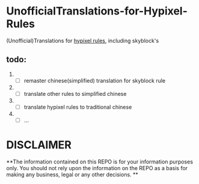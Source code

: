 # UnofficialTranslations-for-Hypixel-Rules
(Unofficial)Translations for [hypixel rules](https://hypixel.net/rules), including skyblock's
## todo:
1. - [ ] remaster chinese(simplified) translation for skyblock rule

2. - [ ] translate other rules to simplified chinese

3. - [ ] translate hypixel rules to traditional chinese 

4. - [ ] ...

# DISCLAIMER
**The information contained on this REPO is for your information purposes only. You should not rely upon the information on the REPO as a basis for making any business, legal or any other decisions. **
